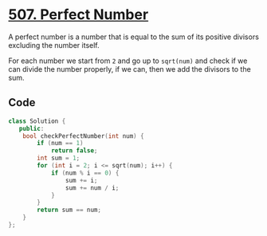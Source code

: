 # [507. Perfect Number](https://leetcode.com/problems/perfect-number/description/)

A perfect number is a number that is equal to the sum of its positive divisors
excluding the number itself.

For each number we start from `2` and go up to `sqrt(num)` and check if we can
divide the number properly, if we can, then we add the divisors to the sum.

## Code

```cpp
class Solution {
   public:
    bool checkPerfectNumber(int num) {
        if (num == 1)
            return false;
        int sum = 1;
        for (int i = 2; i <= sqrt(num); i++) {
            if (num % i == 0) {
                sum += i;
                sum += num / i;
            }
        }
        return sum == num;
    }
};
```

